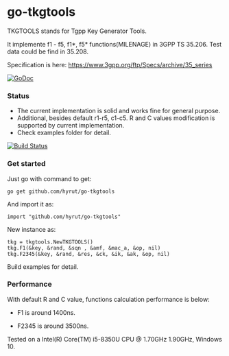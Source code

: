 # go-tkgtools

TKGTOOLS stands for Tgpp Key Generator Tools.

It implemente f1 - f5, f1*, f5* functions(MILENAGE) in 3GPP TS 35.206. Test data could be find in 35.208.

Specification is here: https://www.3gpp.org/ftp/Specs/archive/35_series

[![GoDoc](https://godoc.org/github.com/hyrut/go-tkgtools?status.svg)](https://godoc.org/github.com/hyrut/go-tkgtools)

### Status
* The current implementation is solid and works fine for general purpose.
* Additional, besides default r1-r5, c1-c5. R and C values modification is supported by current implementation.
* Check examples folder for detail.

[![Build Status](https://secure.travis-ci.org/hyrut/go-tkgtools.png)](http://travis-ci.org/hyrut/go-tkgtools)

### Get started

Just go with command to get:
```
go get github.com/hyrut/go-tkgtools
```
And import it as:
```
import "github.com/hyrut/go-tkgtools"
```

New instance as:
```
tkg = tkgtools.NewTKGTOOLS()
tkg.F1(&key, &rand, &sqn , &amf, &mac_a, &op, nil)
tkg.F2345(&key, &rand, &res, &ck, &ik, &ak, &op, nil)
```
Build examples for detail.

### Performance

With default R and C value, functions calculation performance is below:

* F1 is around 1400ns.

* F2345 is around 3500ns.

Tested on a Intel(R) Core(TM) i5-8350U CPU @ 1.70GHz 1.90GHz, Windows 10.
